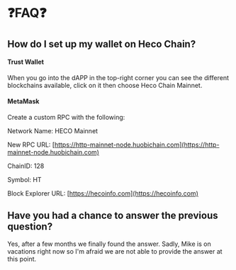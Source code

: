 # ❓FAQ❓

## How do I set up my wallet on Heco Chain?

#### Trust Wallet

When you go into the dAPP in the top-right corner you can see the different blockchains available, click on it then choose Heco Chain Mainnet.

#### MetaMask

Create a custom RPC with the following:

Network Name: HECO Mainnet

New RPC URL: [https://http-mainnet-node.huobichain.com](https://http-mainnet-node.huobichain.com)

ChainID: 128

Symbol: HT

Block Explorer URL: [https://hecoinfo.com](https://hecoinfo.com)

## Have you had a chance to answer the previous question?

Yes, after a few months we finally found the answer. Sadly, Mike is on vacations right now so I'm afraid we are not able to provide the answer at this point.



